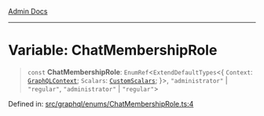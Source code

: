 [Admin Docs](/)

***

# Variable: ChatMembershipRole

> `const` **ChatMembershipRole**: `EnumRef`\<`ExtendDefaultTypes`\<\{ `Context`: [`GraphQLContext`](../../../context/type-aliases/GraphQLContext.md); `Scalars`: [`CustomScalars`](../../../scalars/type-aliases/CustomScalars.md); \}\>, `"administrator"` \| `"regular"`, `"administrator"` \| `"regular"`\>

Defined in: [src/graphql/enums/ChatMembershipRole.ts:4](https://github.com/PalisadoesFoundation/talawa-api/blob/be8575be3c5989d76dd2f84308de81461931796c/src/graphql/enums/ChatMembershipRole.ts#L4)
